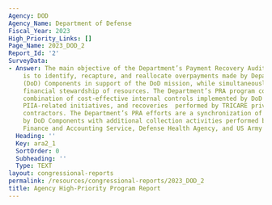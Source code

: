 ```yaml
---
Agency: DOD
Agency_Name: Department of Defense
Fiscal_Year: 2023
High_Priority_Links: []
Page_Name: 2023_DOD_2
Report_Id: '2'
SurveyData:
- Answer: The main objective of the Department’s Payment Recovery Audit (PRA) program
    is to identify, recapture, and reallocate overpayments made by Department of Defense
    (DoD) Components in support of the DoD mission, while simultaneously demonstrating
    financial stewardship of resources. The Department’s PRA program consists of a
    combination of cost-effective internal controls implemented by DoD Components,
    PIIA-related initiatives, and recoveries  performed by TRICARE private sector
    contractors. The Department’s PRA efforts are a synchronization of actions taken
    by DoD Components with additional collection activities performed by the Defense
    Finance and Accounting Service, Defense Health Agency, and US Army Corps of Engineers.
  Heading: ''
  Key: ara2_1
  SortOrder: 0
  Subheading: ''
  Type: TEXT
layout: congressional-reports
permalink: /resources/congressional-reports/2023_DOD_2
title: Agency High-Priority Program Report
---
```

